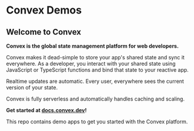 
# Convex Demos

## Welcome to Convex

**Convex is the global state management platform for web developers.**

Convex makes it dead-simple to store your app's shared state and sync it
everywhere. As a developer, you interact with your shared state using JavaScript
or TypeScript functions and bind that state to your reactive app.

Realtime updates are automatic. Every user, everywhere sees the current version
of your state.

Convex is fully serverless and automatically handles caching and scaling.

**Get started at [docs.convex.dev](https://docs.convex.dev)!**

This repo contains demo apps to get you started with the Convex platform.
